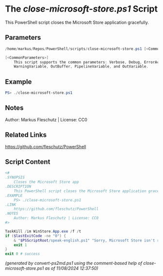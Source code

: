 The *close-microsoft-store.ps1* Script
===========================

This PowerShell script closes the Microsoft Store application gracefully.

Parameters
----------
```powershell
/home/markus/Repos/PowerShell/scripts/close-microsoft-store.ps1 [<CommonParameters>]

[<CommonParameters>]
    This script supports the common parameters: Verbose, Debug, ErrorAction, ErrorVariable, WarningAction, 
    WarningVariable, OutBuffer, PipelineVariable, and OutVariable.
```

Example
-------
```powershell
PS> ./close-microsoft-store.ps1

```

Notes
-----
Author: Markus Fleschutz | License: CC0

Related Links
-------------
https://github.com/fleschutz/PowerShell

Script Content
--------------
```powershell
<#
.SYNOPSIS
	Closes the Microsoft Store app
.DESCRIPTION
	This PowerShell script closes the Microsoft Store application gracefully.
.EXAMPLE
	PS> ./close-microsoft-store.ps1
.LINK
	https://github.com/fleschutz/PowerShell
.NOTES
	Author: Markus Fleschutz | License: CC0
#>

TaskKill /im WinStore.App.exe /f /t
if ($lastExitCode -ne "0") {
	& "$PSScriptRoot/speak-english.ps1" "Sorry, Microsoft Store isn't running."
	exit 1
}
exit 0 # success
```

*(generated by convert-ps2md.ps1 using the comment-based help of close-microsoft-store.ps1 as of 11/08/2024 12:37:50)*
